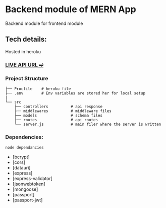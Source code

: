 # Backend module of MERN App

Backend module for frontend module

## Tech details:
Hosted in heroku

### [LIVE API URL ➫](https://mern-swaroop325.herokuapp.com/)
### Project Structure

    ├── Procfile	# heroku file
    ├── .env	    # Env variables are stored her for local setup
    |
    └── src		           	     
        ├── controllers 	     # api response 
    	├── middlewares 	     # middleware files
        ├── models 	             # schema files  			 
    	├── routes 	             # api routes
        └── server.js      		 # main filer where the server is written

### Dependencies:

```
node dependancies
```

- [bcrypt]
- [cors]
- [datauri]
- [express]
- [express-validator]
- [jsonwebtoken]
- [mongoose]
- [passport]
- [passport-jwt]